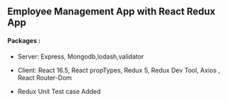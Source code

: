 
## Employee Management App with  React Redux App

#### Packages :

- Server:   Express, Mongodb,lodash,validator

- Client:   React 16.5, React propTypes, Redux 5, Redux Dev Tool, Axios , React Router-Dom

- Redux Unit Test case Added
